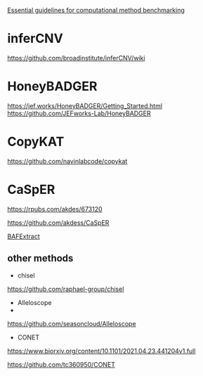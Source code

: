 
[Essential guidelines for computational method benchmarking](https://genomebiology.biomedcentral.com/articles/10.1186/s13059-019-1738-8)

# inferCNV
https://github.com/broadinstitute/inferCNV/wiki

# HoneyBADGER
https://jef.works/HoneyBADGER/Getting_Started.html
https://github.com/JEFworks-Lab/HoneyBADGER



# CopyKAT
https://github.com/navinlabcode/copykat


# CaSpER
https://rpubs.com/akdes/673120

https://github.com/akdess/CaSpER

[BAFExtract](https://github.com/akdess/BAFExtract)

## other methods

- chisel

https://github.com/raphael-group/chisel

- Alleloscope
- 
https://github.com/seasoncloud/Alleloscope


- CONET

https://www.biorxiv.org/content/10.1101/2021.04.23.441204v1.full

https://github.com/tc360950/CONET

